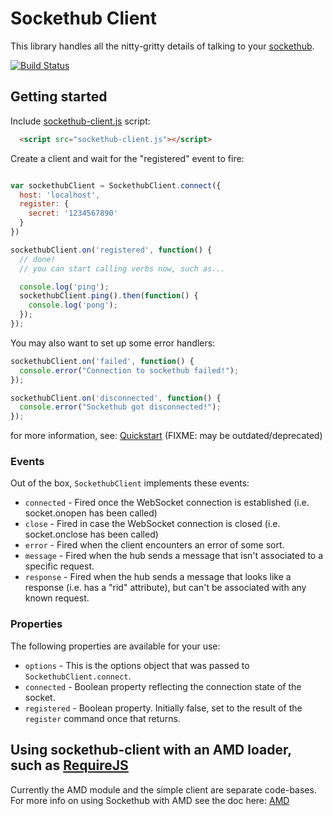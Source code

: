 # Sockethub Client

This library handles all the nitty-gritty details of talking to your
[sockethub](http://sockethub.org/).

[![Build Status](https://secure.travis-ci.org/sockethub/sockethub-client.png)](http://travis-ci.org/sockethub/sockethub-client)

## Getting started

Include [sockethub-client.js](https://github.com/sockethub/sockethub-client/raw/master/sockethub-client.js) script:

```html
  <script src="sockethub-client.js"></script>
```

Create a client and wait for the "registered" event to fire:
```javascript

var sockethubClient = SockethubClient.connect({
  host: 'localhost',
  register: {
    secret: '1234567890'
  }
})

sockethubClient.on('registered', function() {
  // done!
  // you can start calling verbs now, such as...

  console.log('ping');
  sockethubClient.ping().then(function() {
    console.log('pong');
  });
});
```

You may also want to set up some error handlers:
```javascript
sockethubClient.on('failed', function() {
  console.error("Connection to sockethub failed!");
});

sockethubClient.on('disconnected', function() {
  console.error("Sockethub got disconnected!");
});
```

for more information, see:
[Quickstart](https://github.com/sockethub/sockethub-client/raw/master/doc/quickstart.md) (FIXME: may be outdated/deprecated)


### Events

Out of the box, `SockethubClient` implements these events:
* `connected` - Fired once the WebSocket connection is established (i.e. socket.onopen has been called)
* `close` - Fired in case the WebSocket connection is closed (i.e. socket.onclose has been called)
* `error` - Fired when the client encounters an error of some sort.
* `message` - Fired when the hub sends a message that isn't associated to a specific request.
* `response` - Fired when the hub sends a message that looks like a response (i.e. has a "rid" attribute), but can't be associated with any known request.

### Properties

The following properties are available for your use:
* `options` - This is the options object that was passed to `SockethubClient.connect`.
* `connected` - Boolean property reflecting the connection state of the socket.
* `registered` - Boolean property. Initially false, set to the result of the `register` command once that returns.


## Using sockethub-client with an AMD loader, such as [RequireJS](requirejs.org)

Currently the AMD module and the simple client are separate code-bases. For more info on using Sockethub with AMD see the doc here: [AMD](https://github.com/sockethub/sockethub-client/raw/master/doc/amd.md)
